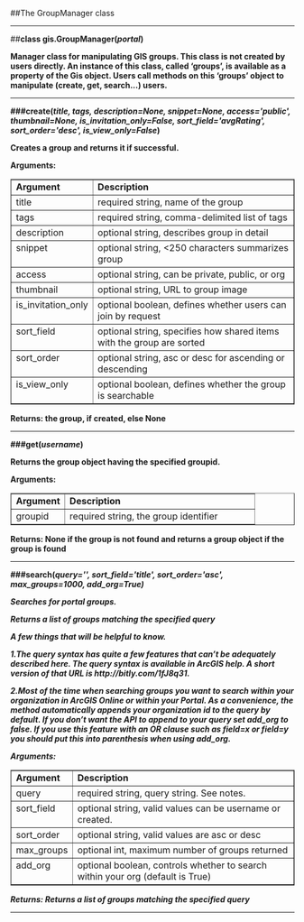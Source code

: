 
##The GroupManager class

<hr/>

##<b>class gis.GroupManager<b>(<i>portal</i>)

Manager class for manipulating GIS groups. This class is not created by users directly. An instance of this class, called ‘groups’, is available as a property of the Gis object. Users call methods on this ‘groups’ object to manipulate (create, get, search...) users.

 <hr>

###create(<i>title, tags, description=None, snippet=None, access='public', thumbnail=None, is_invitation_only=False, sort_field='avgRating', sort_order='desc', is_view_only=False</i>)

Creates a group and returns it if successful.

**Arguments:**
<table border="1" class="docutils">
<colgroup>
<col width="22%">
<col width="78%">
</colgroup>
<tbody valign="top">
<tr class="row-odd"><td><strong>Argument</strong></td>
<td><strong>Description</strong></td>
</tr>
<tr class="row-even"><td>title</td>
<td>required string, name of the group</td>
</tr>
<tr class="row-odd"><td>tags</td>
<td>required string, comma-delimited list of tags</td>
</tr>
<tr class="row-even"><td>description</td>
<td>optional string, describes group in detail</td>
</tr>
<tr class="row-odd"><td>snippet</td>
<td>optional string, <250 characters summarizes group</td>
</tr>
<tr class="row-odd"><td>access</td>
<td>optional string, can be private, public, or org</td>
</tr>
<tr class="row-odd"><td>thumbnail</td>
<td>optional string, URL to group image</td>
</tr>
<tr class="row-odd"><td>is_invitation_only</td>
<td>optional boolean, defines whether users can join by request</td>
</tr>
<tr class="row-odd"><td>sort_field</td>
<td>optional string, specifies how shared items with the group are sorted</td>
</tr>
<tr class="row-odd"><td>sort_order</td>
<td>optional string, asc or desc for ascending or descending</td>
</tr>
<tr class="row-odd"><td>is_view_only</td>
<td>optional boolean, defines whether the group is searchable</td>
</tr>
</tbody>
</table>


**Returns:**	the group, if created, else None

<hr>

###get(<i>username</i>)

Returns the group object having the specified groupid.

**Arguments:**
<table border="1" class="docutils">
<colgroup>
<col width="22%">
<col width="78%">
</colgroup>
<tbody valign="top">
<tr class="row-odd"><td><strong>Argument</strong></td>
<td><strong>Description</strong></td>
</tr>
<tr class="row-even"><td>groupid</td>
<td>required string, the group identifier</td>
</tr>
</tbody>
</table>

**Returns:**	None if the group is not found and returns a group object if the group is found

<hr>

###search(<i>query='', sort_field='title', sort_order='asc', max_groups=1000, add_org=True<i>)

Searches for portal groups.

Returns a list of groups matching the specified query

<div class="alert alert-success">
A few things that will be helpful to know.
<p>
1.The query syntax has quite a few features that can’t be adequately described here. The query syntax is available in ArcGIS help. A short version of that URL is http://bitly.com/1fJ8q31.
<p>
2.Most of the time when searching groups you want to search within your organization in ArcGIS Online or within your Portal. As a convenience, the method automatically appends your organization id to the query by default. If you don’t want the API to append to your query set add_org to false. If you use this feature with an OR clause such as field=x or field=y you should put this into parenthesis when using add_org.

</div>

**Arguments:**
<table border="1" class="docutils">
<colgroup>
<col width="21%">
<col width="79%">
</colgroup>
<tbody valign="top">
<tr class="row-odd"><td><strong>Argument</strong></td>
<td><strong>Description</strong></td>
</tr>

<tr class="row-even"><td>query</td>
<td>required string, query string. See notes.</td>
</tr>

<tr class="row-even"><td>sort_field</td>
<td>optional string, valid values can be username or created.</td>
</tr>

<tr class="row-even"><td>sort_order</td>
<td>optional string, valid values are asc or desc</td>
</tr>

<tr class="row-even"><td>max_groups</td>
<td>optional int, maximum number of groups returned</td>
</tr>

<tr class="row-even"><td>add_org</td>
<td>optional boolean, controls whether to search within your org (default is True)</td>
</tr>

</tbody>
</table>

**Returns:**
	Returns a list of groups matching the specified query

<hr>
